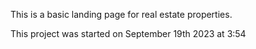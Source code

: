 This is a basic landing page for real estate properties.


This project was started on September 19th 2023 at 3:54